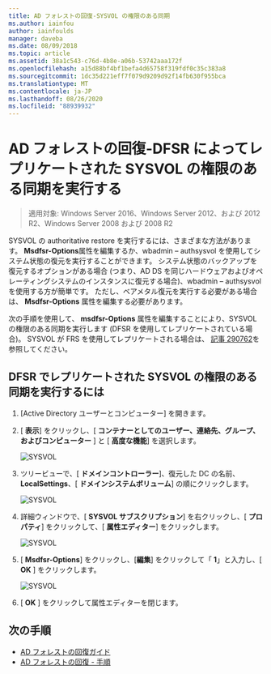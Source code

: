 ```yaml
---
title: AD フォレストの回復-SYSVOL の権限のある同期
ms.author: iainfou
author: iainfoulds
manager: daveba
ms.date: 08/09/2018
ms.topic: article
ms.assetid: 38a1c543-c76d-4b8e-a06b-53742aaa172f
ms.openlocfilehash: a15d88bf4bf1befa4d65758f319fdf0c35c383a8
ms.sourcegitcommit: 1dc35d221eff7f079d9209d92f14fb630f955bca
ms.translationtype: MT
ms.contentlocale: ja-JP
ms.lasthandoff: 08/26/2020
ms.locfileid: "88939932"
---
```

# <a name="ad-forest-recovery---performing-an-authoritative-synchronization-of-dfsr-replicated-sysvol"></a>AD フォレストの回復-DFSR によってレプリケートされた SYSVOL の権限のある同期を実行する

>適用対象: Windows Server 2016、Windows Server 2012、および 2012 R2、Windows Server 2008 および 2008 R2

SYSVOL の authoritative restore を実行するには、さまざまな方法があります。 **Msdfsr-Options**属性を編集するか、wbadmin – authsysvol を使用してシステム状態の復元を実行することができます。 システム状態のバックアップを復元するオプションがある場合 (つまり、AD DS を同じハードウェアおよびオペレーティングシステムのインスタンスに復元する場合)、wbadmin – authsysvol を使用する方が簡単です。 ただし、ベアメタル復元を実行する必要がある場合は、 **Msdfsr-Options** 属性を編集する必要があります。

次の手順を使用して、 **msdfsr-Options** 属性を編集することにより、SYSVOL の権限のある同期を実行します (DFSR を使用してレプリケートされている場合)。 SYSVOL が FRS を使用してレプリケートされる場合は、 [記事 290762](https://go.microsoft.com/fwlink/?LinkId=148443)を参照してください。

## <a name="to-perform-an-authoritative-synchronization-of-dfsr-replicated-sysvol"></a>DFSR でレプリケートされた SYSVOL の権限のある同期を実行するには

1. [Active Directory ユーザーとコンピューター] を開きます。
2. [ **表示**] をクリックし、[ **コンテナーとしてのユーザー、連絡先、グループ、およびコンピューター** ] と [ **高度な機能**] を選択します。

   ![SYSVOL](media/AD-Forest-Recovery-Authoritative-Recovery-SYSVOL/sysvol1.png)

3. ツリービューで、[ **ドメインコントローラー**]、復元した DC の名前、 **LocalSettings**、[ **ドメインシステムボリューム**] の順にクリックします。

   ![SYSVOL](media/AD-Forest-Recovery-Authoritative-Recovery-SYSVOL/sysvol2.png)

4. 詳細ウィンドウで、[ **SYSVOL サブスクリプション**] を右クリックし、[ **プロパティ**] をクリックして、[ **属性エディター**] をクリックします。

   ![SYSVOL](media/AD-Forest-Recovery-Authoritative-Recovery-SYSVOL/sysvol3.png)

5. [ **Msdfsr-Options**] をクリックし、[**編集**] をクリックして「 **1**」と入力し、[ **OK** ] をクリックします。

   ![SYSVOL](media/AD-Forest-Recovery-Authoritative-Recovery-SYSVOL/sysvol4.png)

6. [ **OK** ] をクリックして属性エディターを閉じます。

## <a name="next-steps"></a>次の手順

- [AD フォレストの回復ガイド](AD-Forest-Recovery-Guide.md)
- [AD フォレストの回復 - 手順](AD-Forest-Recovery-Procedures.md)
